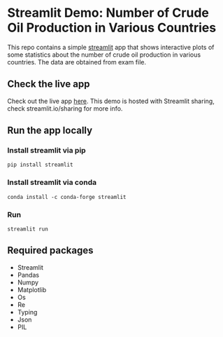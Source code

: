 # Streamlit Demo: Number of Crude Oil Production in Various Countries
This repo contains a simple [streamlit](https://streamlit.io) app that shows interactive plots of some statistics about the number of crude oil production in various countries. The data are obtained from exam file.

## Check the live app
Check out the live app [here](https://share.streamlit.io/jasonvoorhees30/uas_12220103/main/uas_12220103.py). This demo is hosted with Streamlit sharing, check streamlit.io/sharing for more info.

## Run the app locally
### Install streamlit via pip
```
pip install streamlit
```
### Install streamlit via conda
```
conda install -c conda-forge streamlit
```
### Run
```
streamlit run 
```
## Required packages
- Streamlit
- Pandas
- Numpy
- Matplotlib
- Os
- Re
- Typing
- Json
- PIL

